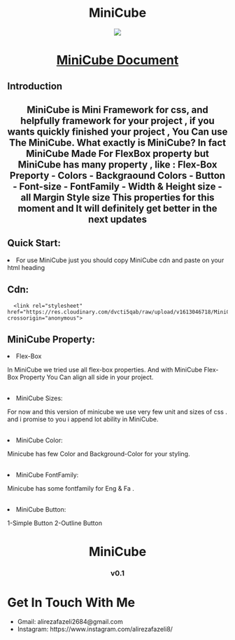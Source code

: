 <div align="center">
  <h1 align="center">MiniCube</h1>
</div>
<div align="center">
  <img src="https://res.cloudinary.com/dvcti5qab/image/upload/v1613237440/MiniCube_ua8mgj.png">
  <h1><a href="https://docs.google.com/document/d/1kWUP1Sx6saTzW_JEmpwYrAUcwH00JjMaDY3rKwKKhK0/edit?usp=sharing">MiniCube Document</a></h1>
</div>
<div align="left">
  
<h2 align="left">Introduction<h2>
<div align="center">
  <p> MiniCube is Mini Framework for css, and helpfully framework for your project , if you wants quickly finished your project , You Can use The MiniCube.
      What exactly is MiniCube?
      In fact MiniCube Made For FlexBox property but MiniCube has many property , like : 
      Flex-Box Preporty - Colors - Backgraound Colors - Button - Font-size - FontFamily - Width & Height size - all Margin Style size 
      This properties for this moment and It will definitely get better in the next updates</p>
 </div>
  
 <h2>Quick Start:</h2>
     <li>For use MiniCube just you should copy MiniCube cdn and paste on your html heading
  <h2>Cdn:</h2>

```
  <link rel="stylesheet" href="https://res.cloudinary.com/dvcti5qab/raw/upload/v1613046718/MiniCube_tdqvs0.css" crossorigin="anonymous">
```

<div align="left">
  <h2>MiniCube Property:</h2>
    <li>Flex-Box</li>
    <p>In MiniCube we tried use all flex-box properties. 
      And with MiniCube Flex-Box Property You Can align all side in your project.
    </p>
  <br>
    <li>MiniCube Sizes:</li>
    <p>For now and this version of minicube we use very few unit and sizes of css .
      and i promise to you i append lot ability in MiniCube.
    </p>
  <br>
    <li>MiniCube Color:</li>
    <p>Minicube has few Color and Background-Color for your styling.</p>
  <br>
    <li>MiniCube FontFamily:</li>
    <p>Minicube has some fontfamily for Eng & Fa .</P>
  <br>
    <li>MiniCube Button:</li>
    <p> 1-Simple Button
     2-Outline Button </p>
</div>    
      
 <div align="center">
  <h1>MiniCube<h3>v0.1</h3></h1>
 </div>
 
 <div>
  <h1>Get In Touch With Me </h1>
  <ul>
    <li>
      Gmail: alirezafazeli2684@gmail.com
    </li>
    <li>
      Instagram: https://www.instagram.com/alirezafazeli8/
  </ul>
 </div>
      
      

